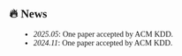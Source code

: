 <!-- News section -->
<div style="font-family: 'Times New Roman', serif; text-align: justify; margin-top: 40px;">
<h2>🔥 News</h2>
<ul style="list-style-type: disc; margin-left: 20px;">
  <li><em>2025.05</em>: One paper accepted by ACM KDD.</li>
  <li><em>2024.11</em>: One paper accepted by ACM KDD.</li>
</ul>
<br />
</div>
